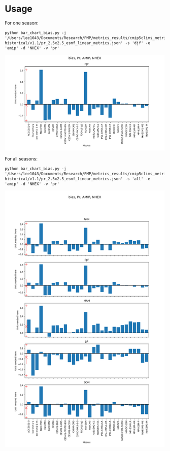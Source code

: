# Usage

For one season:
```
python bar_chart_bias.py -j '/Users/lee1043/Documents/Research/PMP/metrics_results/cmip5clims_metrics_package-historical/v1.1/pr_2.5x2.5_esmf_linear_metrics.json' -s 'djf' -e 'amip' -d 'NHEX' -v 'pr'
```
![plot](./pr_amip_bias_1panel_djf_NHEX.png)

For all seasons:
```
python bar_chart_bias.py -j '/Users/lee1043/Documents/Research/PMP/metrics_results/cmip5clims_metrics_package-historical/v1.1/pr_2.5x2.5_esmf_linear_metrics.json' -s 'all' -e 'amip' -d 'NHEX' -v 'pr'
```
![plot](./pr_amip_bias_5panel_all_NHEX.png)
